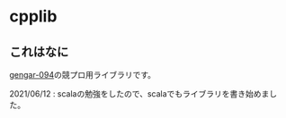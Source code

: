 # cpplib
## これはなに
[gengar-094](https://atcoder.jp/users/gengar_094)の競プロ用ライブラリです。

2021/06/12 : scalaの勉強をしたので、scalaでもライブラリを書き始めました。
